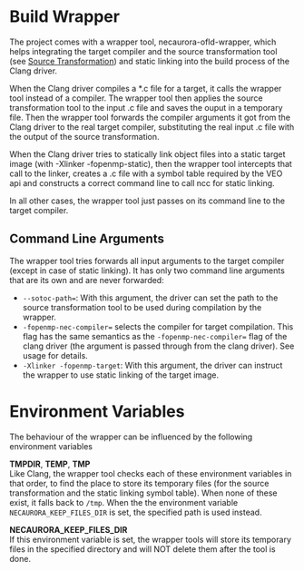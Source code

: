 # Build Wrapper

The project comes with a wrapper tool, necaurora-ofld-wrapper, which helps integrating the target compiler and the source transformation tool (see [Source Transformation](source_transformation.md)) and static linking into the build process of the Clang driver.

When the Clang driver compiles a \*.c file for a target, it calls the wrapper tool instead of a compiler. The wrapper tool then applies the source transformation tool to the input .c file and saves the ouput in a temporary file. Then the wrapper tool forwards the compiler arguments it got from the Clang driver to the real target compiler, substituting the real input .c file with the output of the source transformation.

When the Clang driver tries to statically link object files into a static target image (with -Xlinker -fopenmp-static), then the wrapper tool intercepts that call to the linker, creates a .c file with a symbol table required by the VEO api and constructs a correct command line to call ncc for static linking.

In all other cases, the wrapper tool just passes on its command line to the target compiler.

## Command Line Arguments

The wrapper tool tries forwards all input arguments to the target compiler (except in case of static linking). It has only two command line arguments that are its own and are never forwarded:

-   `--sotoc-path=`: With this argument, the driver can set the path to the source transformation tool to be used during compilation by the wrapper.
-   `-fopenmp-nec-compiler=` selects the compiler for target compilation. This flag has the same semantics as the `-fopenmp-nec-compiler=` flag of the clang driver (the argument is passed through from the clang driver). See usage for details.
-   `-Xlinker -fopenmp-target`: With this argument, the driver can instruct the wrapper to use static linking of the target image.

# Environment Variables

The behaviour of the wrapper can be influenced by the following environment variables

**TMPDIR**, **TEMP**, **TMP**  
Like Clang, the wrapper tool checks each of these environment variables in that order, to find the place to store its temporary files (for the source transformation and the static linking symbol table). When none of these exist, it falls back to `/tmp`. When the the environment variable `NECAURORA_KEEP_FILES_DIR` is set, the specified path is used instead.

**NECAURORA\_KEEP\_FILES\_DIR**  
If this environment variable is set, the wrapper tools will store its temporary files in the specified directory and will NOT delete them after the tool is done.


